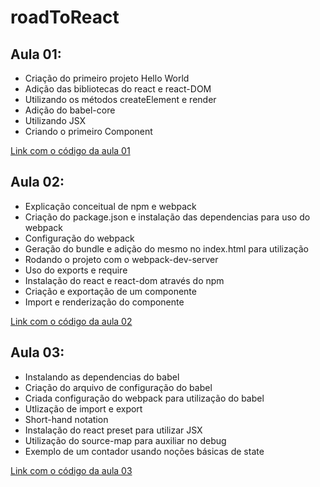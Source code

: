 # roadToReact

## Aula 01:

* Criação do primeiro projeto Hello World
* Adição das bibliotecas do react e react-DOM
* Utilizando os métodos createElement e render
* Adição do babel-core
* Utilizando JSX
* Criando o primeiro Component

[Link com o código da aula 01](https://github.com/pineladsn/roadToReact/tree/A01-11032019)

## Aula 02:

* Explicação conceitual de npm e webpack
* Criação do package.json e instalação das dependencias para uso do webpack
* Configuração do webpack
* Geração do bundle e adição do mesmo no index.html para utilização
* Rodando o projeto com o webpack-dev-server
* Uso do exports e require
* Instalação do react e react-dom através do npm
* Criação e exportação de um componente
* Import e renderização do componente


[Link com o código da aula 02](https://github.com/pineladsn/roadToReact/tree/A02-20032019)

## Aula 03:

* Instalando as dependencias do babel
* Criação do arquivo de configuração do babel
* Criada configuração do webpack para utilização do babel
* Utlização de import e export
* Short-hand notation
* Instalação do react preset para utilizar JSX
* Utilização do source-map para auxiliar no debug
* Exemplo de um contador usando noções básicas de state


[Link com o código da aula 03](https://github.com/pineladsn/roadToReact/tree/A03-25032019)